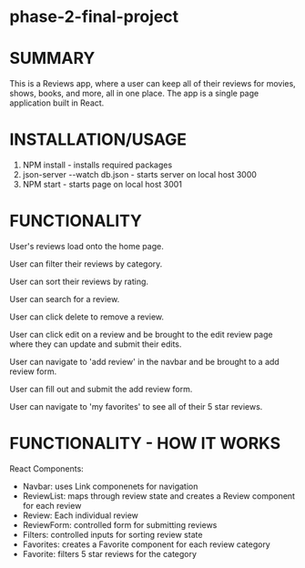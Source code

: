 # phase-2-final-project

# SUMMARY

This is a Reviews app, where a user can keep all of their reviews for movies, shows, books, and more, all in one place. The app is a single page application built in React.

# INSTALLATION/USAGE

1. NPM install - installs required packages
2. json-server --watch db.json - starts server on local host 3000
3. NPM start - starts page on local host 3001



# FUNCTIONALITY

User's reviews load onto the home page.

User can filter their reviews by category.

User can sort their reviews by rating.

User can search for a review.

User can click delete to remove a review.

User can click edit on a review and be brought to the edit review page where they can update and submit their edits.

User can navigate to 'add review' in the navbar and be brought to a add review form.

User can fill out and submit the add review form.

User can navigate to 'my favorites' to see all of their 5 star reviews.

# FUNCTIONALITY - HOW IT WORKS

React Components:
- Navbar: uses Link componenets for navigation
- ReviewList: maps through review state and creates a Review component for each review
- Review: Each individual review
- ReviewForm: controlled form for submitting reviews
- Filters: controlled inputs for sorting review state
- Favorites: creates a Favorite component for each review category
- Favorite: filters 5 star reviews for the category 
